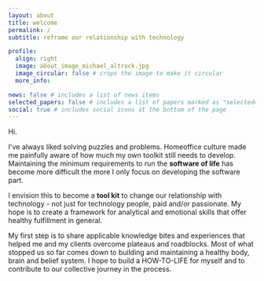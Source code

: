 ```yaml
---
layout: about
title: welcome
permalink: /
subtitle: reframe our relationship with technology

profile:
  align: right
  image: about_image_michael_altrock.jpg
  image_circular: false # crops the image to make it circular
  more_info:

news: false # includes a list of news items
selected_papers: false # includes a list of papers marked as "selected={true}"
social: true # includes social icons at the bottom of the page
---
```


Hi.

I've always liked solving puzzles and problems. Homeoffice culture made me painfully aware of how much my own toolkit still needs to develop. Maintaining the minimum requirements to run the <b>software of life</b> has become more difficult the more I only focus on developing the software part.

I envision this to become a <b>tool kit</b> to change our relationship with technology - not just for technology people, paid and/or passionate. My hope is to create a framework for analytical and emotional skills that offer healthy fulfillment in general.

My first step is to share applicable knowledge bites and experiences that helped me and my clients overcome plateaus and roadblocks. Most of what stopped us so far comes down to building and maintaining a healthy body, brain and belief system. I hope to build a HOW-TO-LIFE for myself and to contribute to our collective journey in the process.

